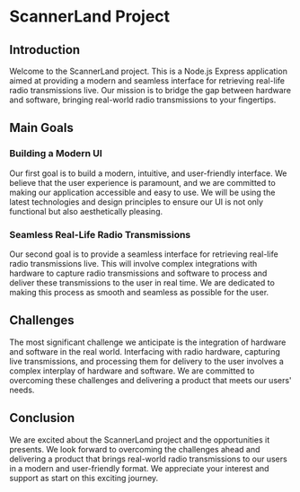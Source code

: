 # ScannerLand Project

## Introduction

Welcome to the ScannerLand project. This is a Node.js Express application aimed at providing a modern and seamless interface for retrieving real-life radio transmissions live. Our mission is to bridge the gap between hardware and software, bringing real-world radio transmissions to your fingertips.

## Main Goals

### Building a Modern UI

Our first goal is to build a modern, intuitive, and user-friendly interface. We believe that the user experience is paramount, and we are committed to making our application accessible and easy to use. We will be using the latest technologies and design principles to ensure our UI is not only functional but also aesthetically pleasing.

### Seamless Real-Life Radio Transmissions

Our second goal is to provide a seamless interface for retrieving real-life radio transmissions live. This will involve complex integrations with hardware to capture radio transmissions and software to process and deliver these transmissions to the user in real time. We are dedicated to making this process as smooth and seamless as possible for the user.

## Challenges

The most significant challenge we anticipate is the integration of hardware and software in the real world. Interfacing with radio hardware, capturing live transmissions, and processing them for delivery to the user involves a complex interplay of hardware and software. We are committed to overcoming these challenges and delivering a product that meets our users' needs.

## Conclusion

We are excited about the ScannerLand project and the opportunities it presents. We look forward to overcoming the challenges ahead and delivering a product that brings real-world radio transmissions to our users in a modern and user-friendly format. We appreciate your interest and support as start on this exciting journey.
